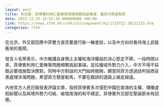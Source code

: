 ```yaml
---
layout: post
title: 外交部：菲律賓利用仁愛礁等問題頻繁挑起事端　冀菲方懸崖勒馬
date: 2023-12-25 15:52:39.000000000 +08:00
link: https://news.rthk.hk/rthk/ch/component/k2/1733722-20231225.htm
categories: rthk
---
```


在北京，外交部回應中菲雙方是否要進行新一輪會談，以及中方如何看待海上武裝衝突的風險。

發言人毛寧表示，中方維護自身領土主權和海洋權益的決心堅定不移，一段時間以來，菲律賓利用仁愛礁等問題頻繁挑起事端，並拉攏域外勢力介入，中方不得不採取必要措施堅決應對。同時中方對話的大門始終敞開，願意同菲方透過談判協商妥善處理涉海問題，希望菲方懸崖勒馬，不要在錯誤的道路上越走越遠。

內地官方人民日報發表評論文章，指控菲律賓多次侵犯中國在南海的主權、傳播虛假新聞以及與境外勢力勾結、破壞南海的和平穩定。菲律賓外交部在聖誕節未有回應。
